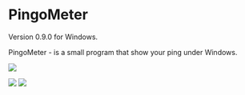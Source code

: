 # PingoMeter

Version 0.9.0 for Windows.

PingoMeter - is a small program that show your ping under Windows.

![](https://i.imgur.com/fOkYpSf.png)

![](https://i.imgur.com/KUuauCT.png)
![](https://i.imgur.com/hodzuIu.png)
